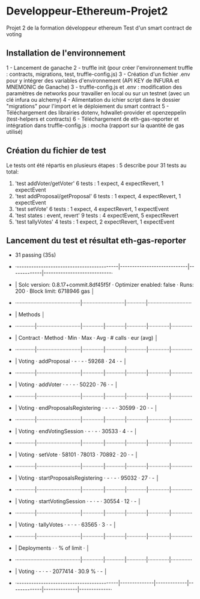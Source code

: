 # Developpeur-Ethereum-Projet2
Projet 2 de la formation développeur ethereum
Test d'un smart contract de voting

## Installation de l'environnement
1 - Lancement de ganache
2 - truffle init (pour créer l'environnement truffle : contracts, migrations, test, truffle-config.js)
3 - Création d'un fichier .env pour y intégrer des variables d'environnement (API KEY de INFURA et MNEMONIC de Ganache)
3 - truffle-config.js et .env : modification des paramètres de networks pour travailler en local ou sur un testnet (avec un clé infura ou alchemy)
4 - Alimentation du ichier script dans le dossier "migrations" pour l'import et le déploiement du smart contract
5 - Téléchargement des librairies dotenv, hdwallet-provider et openzeppelin (test-helpers et contracts)
6 - Téléchargement de eth-gas-reporter et intégration dans truffle-config.js : mocha (rapport sur la quantité de gas utilisé)

## Création du fichier de test
Le tests ont été répartis en plusieurs étapes :
5 describe pour 31 tests au total:
1. 'test addVoter/getVoter'
        6 tests : 1 expect, 4 expectRevert, 1 expectEvent
2. 'test addProposal/getProposal'
        6 tests : 1 expect, 4 expectRevert, 1 expectEvent
3. 'test setVote'
        6 tests : 1 expect, 4 expectRevert, 1 expectEvent
4. 'test states : event, revert'
        9 tests : 4 expectEvent, 5 expectRevert
5. 'test tallyVotes'
        4 tests : 1 expect, 2 expectRevert, 1 expectEvent

## Lancement du test et résultat eth-gas-reporter

* 31 passing (35s)

* ·------------------------------------------|----------------------------|-------------|----------------------------·
* |   Solc version: 0.8.17+commit.8df45f5f   ·  Optimizer enabled: false  ·  Runs: 200  ·  Block limit: 6718946 gas  │
* ···········································|····························|·············|·····························
* |  Methods                                                                                                         │
* ·············|·····························|··············|·············|·············|··············|··············
* |  Contract  ·  Method                     ·  Min         ·  Max        ·  Avg        ·  # calls     ·  eur (avg)  │
* ·············|·····························|··············|·············|·············|··············|··············
* |  Voting    ·  addProposal                ·           -  ·          -  ·      59268  ·          24  ·          -  │
* ·············|·····························|··············|·············|·············|··············|··············
* |  Voting    ·  addVoter                   ·           -  ·          -  ·      50220  ·          76  ·          -  │
* ·············|·····························|··············|·············|·············|··············|··············
* |  Voting    ·  endProposalsRegistering    ·           -  ·          -  ·      30599  ·          20  ·          -  │
* ·············|·····························|··············|·············|·············|··············|··············
* |  Voting    ·  endVotingSession           ·           -  ·          -  ·      30533  ·           4  ·          -  │
* ·············|·····························|··············|·············|·············|··············|··············
* |  Voting    ·  setVote                    ·       58101  ·      78013  ·      70892  ·          20  ·          -  │
* ·············|·····························|··············|·············|·············|··············|··············
* |  Voting    ·  startProposalsRegistering  ·           -  ·          -  ·      95032  ·          27  ·          -  │
* ·············|·····························|··············|·············|·············|··············|··············
* |  Voting    ·  startVotingSession         ·           -  ·          -  ·      30554  ·          12  ·          -  │
* ·············|·····························|··············|·············|·············|··············|··············
* |  Voting    ·  tallyVotes                 ·           -  ·          -  ·      63565  ·           3  ·          -  │
* ·············|·····························|··············|·············|·············|··············|··············
* |  Deployments                             ·                                          ·  % of limit  ·             │
* ···········································|··············|·············|·············|··············|··············
* |  Voting                                  ·           -  ·          -  ·    2077414  ·      30.9 %  ·          -  │
* ·------------------------------------------|--------------|-------------|-------------|--------------|-------------·

 
